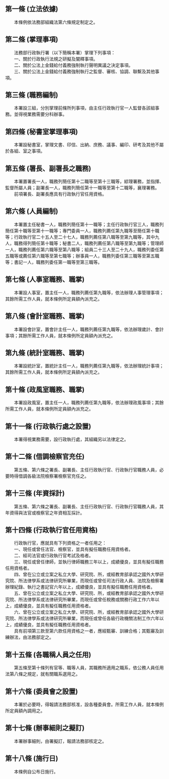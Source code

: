 第一條 (立法依據)
-----------------
　　本條例依法務部組織法第六條規定制定之。  


第二條 (掌理事項)
-----------------
　　法務部行政執行署（以下簡稱本署）掌理下列事項：  
　　一、關於行政執行法規之研擬及闡釋事項。  
　　二、關於公法上金錢給付義務強制執行聲明異議之決定事項。  
　　三、關於公法上金錢給付義務強制執行之監督、審核、協調、聯繫及其他事項。  


第三條 (職務編制)
-----------------
　　本署設三組，分別掌理前條所列事項，由主任行政執行官一人監督各該組事務。並得視業務需要分科辦事。  


第四條 (秘書室掌理事項)
-----------------------
　　本署設秘書室，掌理文書、印信、出納、庶務、議事、編印、研考及其他不屬於各組、室之事項。  


第五條 (署長、副署長之職務)
---------------------------
　　本署置署長一人，職務列簡任第十二職等至第十三職等，綜理署務，並指揮、監督所屬人員；副署長一人，職務列簡任第十一職等至第十二職等，襄理署務。  
　　前項署長、副署長應具有行政執行官任用資格。  


第六條 (人員編制)
-----------------
　　本署置主任秘書一人，職務列簡任第十一職等；主任行政執行官三人，職務列簡任第十職等至第十一職等；專門委員一人，職務列薦任第九職等至簡任第十職等；行政執行官二十五人至二十七人，職務列薦任第八職等至第九職等，其中九人，職務得列簡任第十職等；秘書二人，職務列薦任第八職等至第九職等；管理師一人，職務列薦任第六職等至第八職等；組員二十三人至二十九人，職務列委任第五職等或薦任第六職等至第七職等；辦事員一人，職務列委任第三職等至第五職等；書記一人，職務列委任第一職等至第三職等。  


第七條 (人事室職務、職掌)
-------------------------
　　本署設人事室，置主任一人，職務列薦任第九職等，依法辦理人事管理事項；其餘所需工作人員，就本條例所定員額內派充之。  


第八條 (會計室職務、職掌)
-------------------------
　　本署設會計室，置會計主任一人，職務列薦任第九職等，依法辦理歲計、會計事項；其餘所需工作人員，就本條例所定員額內派充之。  


第九條 (統計室職務、職掌)
-------------------------
　　本署設統計室，置統計主任一人，職務列薦任第九職等，依法辦理統計事項；其餘所需工作人員，就本條例所定員額內派充之。  


第十條 (政風室職務、職掌)
-------------------------
　　本署設政風室，置主任一人，職務列薦任第九職等，依法辦理政風事項；其餘所需工作人員，就本條例所定員額內派充之。  


第十一條 (行政執行處之設置)
---------------------------
　　本署得視業務需要，設行政執行處，其組織另以法律定之。  


第十二條 (借調檢察官充任)
-------------------------
　　第五條、第六條之署長、副署長、主任行政執行官、行政執行官職務人員，必要時得借調各級法院檢察署檢察官充任之。  


第十三條 (年資採計)
-------------------
　　第五條、第六條之署長、副署長、主任行政執行官、行政執行官職務人員，其年資得與法官或檢察官之年資相互採計。  


第十四條 (行政執行官任用資格)
-----------------------------
　　行政執行官，應就具有下列資格之一者任用之：  
　　一、現任或曾任法官、檢察官，並具有擬任職務任用資格者。  
　　二、經司法官或行政執行官考試及格者。  
　　三、現任或曾任律師，並執行律師職務三年以上，成績優良，並具有擬任職務任用資格者。  
　　四、曾在公立或立案之私立大學、研究院、所，或經教育部承認之國外大學研究院、所法律學系或法律研究所畢業，而現任或曾任司法行政人員、法院及檢察署辦理紀錄、執行之書記官六年以上，成績優良，並具有擬任職務任用資格者。  
　　五、曾在公立或立案之私立大學、研究院、所，或經教育部承認之國外大學研究院、所法律學系或法律研究所畢業，而現任或曾任稅務或關務行政工作六年以上，成績優良，並具有擬任職務任用資格者。  
　　六、曾在公立或立案之私立大學、研究院、所，或經教育部承認之國外大學研究院、所法律學系或法律研究所畢業，而現任或曾任各級行政機關法制工作六年以上，成績優良，並具有擬任職務任用資格者。  
　　具有前項第三款至第六款任用資格之一者，應經甄審、訓練合格；其甄審及訓練辦法，由法務部定之。  


第十五條 (各職稱人員之任用)
---------------------------
　　第五條至第十條列有官等、職等人員，其職務所適用之職系，依公務人員任用法第八條之規定，就有關職系選用之。  


第十六條 (委員會之設置)
-----------------------
　　本署於必要時，得報請法務部核准，設各種委員會。所需工作人員，就本條例所定員額內調用之。  


第十七條 (辦事細則之擬訂)
-------------------------
　　本署辦事細則，由署擬訂，報請法務部核定之。  


第十八條 (施行日)
-----------------
　　本條例自公布日施行。